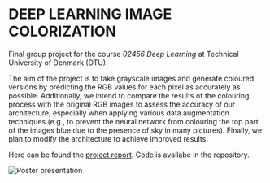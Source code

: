 # DEEP LEARNING IMAGE COLORIZATION

Final group project for the course _02456 Deep Learning_ at Technical University of Denmark (DTU).

The aim of the project is to take grayscale images and generate coloured versions by predicting the RGB values for each pixel as accurately as possible. Additionally, we intend to compare the results of the colouring process with the original RGB images to assess the accuracy of our architecture, especially when applying various data augmentation techniques (e.g., to prevent the neural network from colouring the top part of the images blue due to the presence of sky in many pictures). Finally, we plan to modify the architecture to achieve improved results.

Here can be found the [project report](https://github.com/mvazaco/DTU-02456-Deep-Learning/blob/main/Report.pdf). Code is availabe in the repository.

![Poster presentation](https://github.com/mvazaco/DTU-02456-Deep-Learning/blob/main/poster.jpg)

